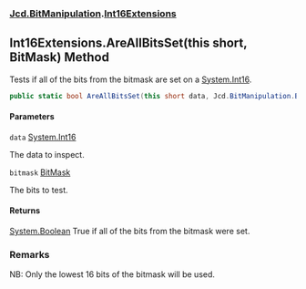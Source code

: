 ### [Jcd.BitManipulation](Jcd.BitManipulation.md 'Jcd.BitManipulation').[Int16Extensions](Jcd.BitManipulation.Int16Extensions.md 'Jcd.BitManipulation.Int16Extensions')

## Int16Extensions.AreAllBitsSet(this short, BitMask) Method

Tests if all of the bits from the bitmask are set on a [System.Int16](https://docs.microsoft.com/en-us/dotnet/api/System.Int16 'System.Int16').

```csharp
public static bool AreAllBitsSet(this short data, Jcd.BitManipulation.BitMask bitmask);
```

#### Parameters

<a name='Jcd.BitManipulation.Int16Extensions.AreAllBitsSet(thisshort,Jcd.BitManipulation.BitMask).data'></a>

`data` [System.Int16](https://docs.microsoft.com/en-us/dotnet/api/System.Int16 'System.Int16')

The data to inspect.

<a name='Jcd.BitManipulation.Int16Extensions.AreAllBitsSet(thisshort,Jcd.BitManipulation.BitMask).bitmask'></a>

`bitmask` [BitMask](Jcd.BitManipulation.BitMask.md 'Jcd.BitManipulation.BitMask')

The bits to test.

#### Returns

[System.Boolean](https://docs.microsoft.com/en-us/dotnet/api/System.Boolean 'System.Boolean')
True if all of the bits from the bitmask were set.

### Remarks

NB: Only the lowest 16 bits of the bitmask will be used.